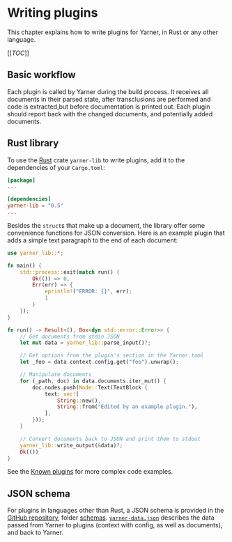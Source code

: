 # Writing plugins

This chapter explains how to write plugins for Yarner,
in Rust or any other language.

[[_TOC_]]

## Basic workflow

Each plugin is called by Yarner during the build process.
It receives all documents in their parsed state, after transclusions are performed
and code is extracted,but before documentation is printed out.
Each plugin should report back with the changed documents, and potentially added documents.

## Rust library

To use the [Rust](https://rust-lang.org) crate `yarner-lib` to write plugins,
add it to the dependencies of your `Cargo.toml`:

```toml
[package]
...

[dependencies]
yarner-lib = "0.5"
...
```

Besides the `struct`s that make up a document,
the library offer some convenience functions for JSON conversion.
Here is an example plugin that adds a simple text paragraph to the end of each document:

```rust
use yarner_lib::*;

fn main() {
    std::process::exit(match run() {
        Ok(()) => 0,
        Err(err) => {
            eprintln!("ERROR: {}", err);
            1
        }
    });
}

fn run() -> Result<(), Box<dyn std::error::Error>> {
    // Get documents from stdin JSON
    let mut data = yarner_lib::parse_input()?;

    // Get options from the plugin's section in the Yarner.toml
    let _foo = data.context.config.get("foo").unwrap();

    // Manipulate documents
    for (_path, doc) in data.documents.iter_mut() {
        doc.nodes.push(Node::Text(TextBlock {
            text: vec![
                String::new(),
                String::from("Edited by an example plugin."),
            ],
        }));
    }

    // Convert documents back to JSON and print them to stdout
    yarner_lib::write_output(&data)?;
    Ok(())
}
```

See the [Known plugins](./known.md) for more complex code examples.

## JSON schema

For plugins in languages other than Rust, a JSON schema is provided in the
[GitHub repository](https://github.com/mlange-42/yarner), folder [schemas](https://github.com/mlange-42/yarner/tree/master/schemas).
[`yarner-data.json`](https://github.com/mlange-42/yarner/tree/master/schemas/yarner-data.json)
describes the data passed from Yarner to plugins (context with config, as well as documents),
and back to Yarner.
